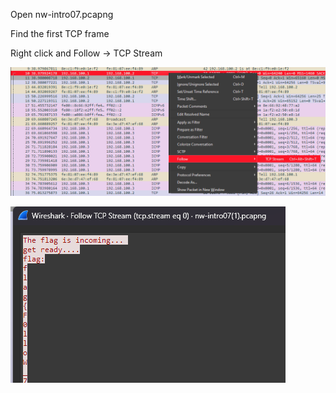 Open nw-intro07.pcapng

Find the first TCP frame

Right click and Follow -> TCP Stream

![TCP Stream](image.png)

![Flag in TCP stream](image-1.png)
